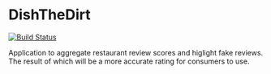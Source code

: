 DishTheDirt
===========

[![Build Status](https://dev.azure.com/mstoker30/DishTheDirt/_apis/build/status/mark-stoker.RestaurantScores?branchName=master)](https://dev.azure.com/mstoker30/DishTheDirt/_build/latest?definitionId=2&branchName=master)

Application to aggregate restaurant review scores and higlight fake reviews. The result of which will be a more accurate rating for 
consumers to use.
